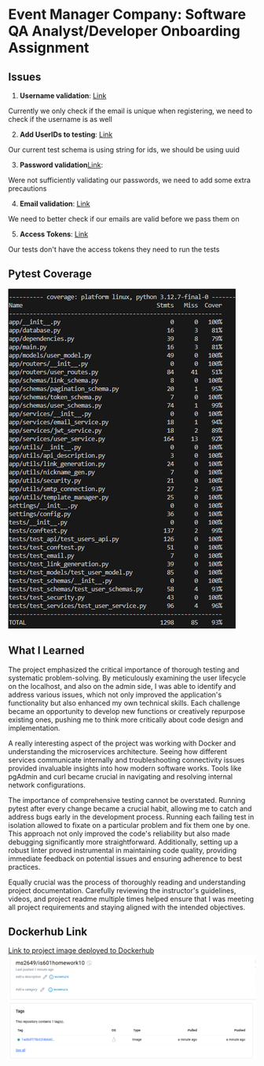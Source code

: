 # Event Manager Company: Software QA Analyst/Developer Onboarding Assignment
## Issues

1. **Username validation**: [Link](https://github.com/Mike-Sudol/is601homework10/issues/8)
   
Currently we only check if the email is unique when registering, we need to check if the username is as well


2. **Add UserIDs to testing**: [Link](https://github.com/Mike-Sudol/is601homework10/issues/4)
   
Our current test schema is using string for ids, we should be using uuid


3. **Password validation**[Link](https://github.com/Mike-Sudol/is601homework10/issues/2):
   
Were not sufficiently validating our passwords, we need to add some extra precautions
   

4. **Email validation**: [Link](https://github.com/Mike-Sudol/is601homework10/issues/10)
   
We need to better check if our emails are valid before we pass them on


5. **Access Tokens**: [Link](https://github.com/Mike-Sudol/is601homework10/issues/1)
    
Our tests don't have the access tokens they need to run the tests


## Pytest Coverage
![Coverage](Coverage.png)

## What I Learned
The project emphasized the critical importance of thorough testing and systematic problem-solving. By meticulously examining the user lifecycle on the localhost, and also on the admin side, I was able to identify and address various issues, which not only improved the application's functionality but also enhanced my own technical skills. Each challenge became an opportunity to develop new functions or creatively repurpose existing ones, pushing me to think more critically about code design and implementation.

A really interesting aspect of the project was working with Docker and understanding the microservices architecture. Seeing how different services communicate internally and troubleshooting connectivity issues provided invaluable insights into how modern software works. Tools like pgAdmin and curl became crucial in navigating and resolving internal network configurations.

The importance of comprehensive testing cannot be overstated. Running pytest after every change became a crucial habit, allowing me to catch and address bugs early in the development process. Running each failing test in isolation allowed to fixate on a particular problem and fix them one by one. This approach not only improved the code's reliability but also made debugging significantly more straightforward. Additionally, setting up a robust linter proved instrumental in maintaining code quality, providing immediate feedback on potential issues and ensuring adherence to best practices.

Equally crucial was the process of thoroughly reading and understanding project documentation. Carefully reviewing the instructor's guidelines, videos, and project readme multiple times helped ensure that I was meeting all project requirements and staying aligned with the intended objectives.

## Dockerhub Link
[Link to project image deployed to Dockerhub](https://hub.docker.com/repository/docker/ms2649/is601homework10/general)
![Docker](Docker.png)
